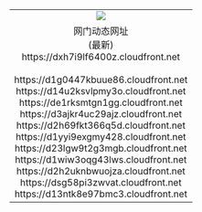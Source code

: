 ﻿<table>
  <tr></tr>
  <tr><td colspan=2 align=center><img src="https://dxh7i9lf6400z.cloudfront.net/Up/oGate.jpg" /></td></tr>
  <tr><td colspan=2 align=center>网门动态网址<br/>(最新)
<br>https://dxh7i9lf6400z.cloudfront.net
<br/>
<br>https://d1g0447kbuue86.cloudfront.net
<br>https://d14u2ksvlpmy3o.cloudfront.net
<br>https://de1rksmtgn1gg.cloudfront.net
<br>https://d3ajkr4uc29ajz.cloudfront.net
<br>https://d2h69fkt366q5d.cloudfront.net
<br>https://d1yyi9exgmy428.cloudfront.net
<br>https://d23lgw9t2g3mgb.cloudfront.net
<br>https://d1wiw3oqg43lws.cloudfront.net
<br>https://d2h2uknbwuojza.cloudfront.net
<br>https://dsg58pi3zwvat.cloudfront.net
<br>https://d13ntk8e97bmc3.cloudfront.net
    </td>
  </tr>
</table>
